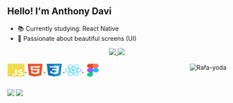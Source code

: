 ## Hello! I'm Anthony Davi


- 📚 Currently studying: React Native
- 🥰 Passionate about beautiful screens (UI)

 <div align="center">
  <a href="https://github.com/AntDavi">
  <img height="120em" src="https://github-readme-stats.vercel.app/api?username=AntDavi&show_icons=true&theme=vue-dark&include_all_commits=true&count_private=true"/>
  <img height="120em" src="https://github-readme-stats.vercel.app/api/top-langs/?username=AntDavi&layout=compact&langs_count=7&theme=vue-dark"/>
</div>
  
<div style="display: inline_block"><br>
  <img align="center" alt="Ant-Js" height="30" width="40" src="https://raw.githubusercontent.com/devicons/devicon/master/icons/javascript/javascript-plain.svg">
  <img align="center" alt="Ant-HTML" height="30" width="40" src="https://raw.githubusercontent.com/devicons/devicon/master/icons/html5/html5-original.svg">
  <img align="center" alt="Ant-CSS" height="30" width="40" src="https://raw.githubusercontent.com/devicons/devicon/master/icons/css3/css3-original.svg">
  <img align="center" alt="Ant-React" height="30" width="40" src="https://raw.githubusercontent.com/devicons/devicon/master/icons/react/react-original.svg">
  <img align="center" alt="Ant-Figma" height="30" width="40" src="https://raw.githubusercontent.com/devicons/devicon/master/icons/figma/figma-original.svg">
  
  <img align="right" alt="Rafa-yoda" src="https://i.picasion.com/pic91/e6bbae2a8ec12d8431961ec0ba875cd8.gif">
</div>
  
  ##
  
<div>
    <a href="https://www.instagram.com/sou.eu.anthony/" target="_blank"><img src="https://img.shields.io/badge/-Instagram-%23E4405F?style=for-the-badge&logo=instagram&logoColor=white" target="_blank"></a>
    <a href="https://www.linkedin.com/in/antdavi/" target="_blank"><img src="https://img.shields.io/badge/-LinkedIn-%230077B5?style=for-the-badge&logo=linkedin&logoColor=white" target="_blank"></a> 
</div>
